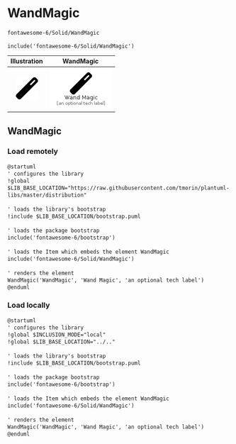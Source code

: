 # WandMagic


```text
fontawesome-6/Solid/WandMagic
```

```text
include('fontawesome-6/Solid/WandMagic')
```



| Illustration | WandMagic |
| :---: | :---: |
| ![illustration for Illustration](../../fontawesome-6/Solid/WandMagic.png) | ![illustration for WandMagic](../../fontawesome-6/Solid/WandMagic.Local.png) |




## WandMagic

### Load remotely
```plantuml
@startuml
' configures the library
!global $LIB_BASE_LOCATION="https://raw.githubusercontent.com/tmorin/plantuml-libs/master/distribution"

' loads the library's bootstrap
!include $LIB_BASE_LOCATION/bootstrap.puml

' loads the package bootstrap
include('fontawesome-6/bootstrap')

' loads the Item which embeds the element WandMagic
include('fontawesome-6/Solid/WandMagic')

' renders the element
WandMagic('WandMagic', 'Wand Magic', 'an optional tech label')
@enduml
```

### Load locally
```plantuml
@startuml
' configures the library
!global $INCLUSION_MODE="local"
!global $LIB_BASE_LOCATION="../.."

' loads the library's bootstrap
!include $LIB_BASE_LOCATION/bootstrap.puml

' loads the package bootstrap
include('fontawesome-6/bootstrap')

' loads the Item which embeds the element WandMagic
include('fontawesome-6/Solid/WandMagic')

' renders the element
WandMagic('WandMagic', 'Wand Magic', 'an optional tech label')
@enduml
```

